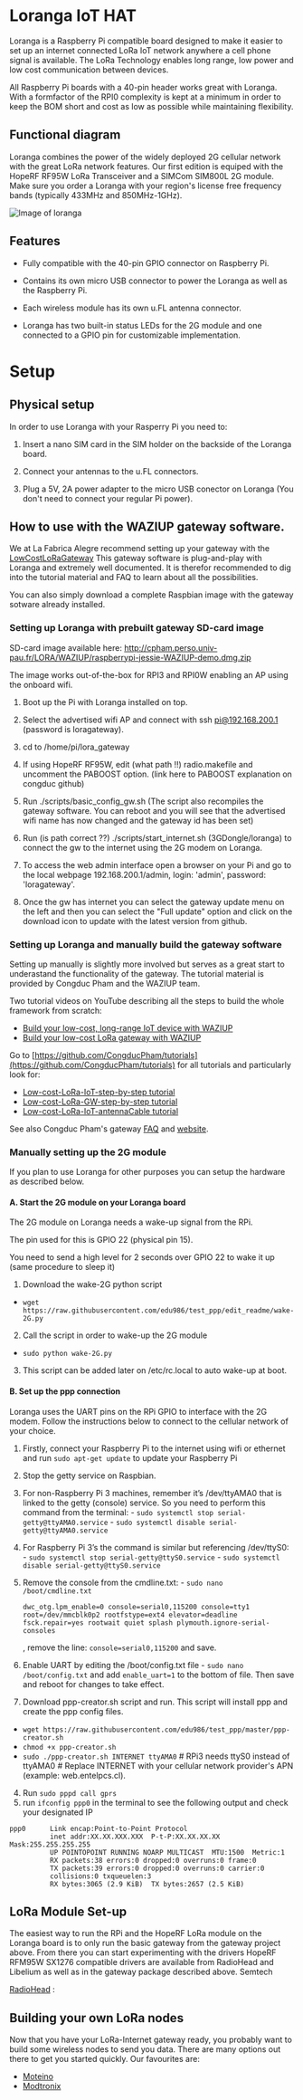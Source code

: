 # Loranga IoT HAT

Loranga is a Raspberry Pi compatible board designed to make it easier to set up an internet connected LoRa IoT network anywhere a cell phone signal is available. The LoRa Technology enables long range, low power and low cost communication between devices.

All Raspberry Pi boards with a 40-pin header works great with Loranga. With a formfactor of the RPI0 complexity is kept at a minimum in order to keep the BOM short and cost as low as possible while maintaining flexibility.

## Functional diagram

Loranga combines the power of the widely deployed 2G cellular network with the great LoRa network features.
Our first edition is equiped with the HopeRF RF95W LoRa Transceiver and a SIMCom SIM800L 2G module. Make sure you order a Loranga with your region's license free frequency bands (typically 433MHz and 850MHz-1GHz).

![Image of loranga](https://github.com/loranga/Loranga-Gateway/blob/Readme-edit/Docs/Photos/PARTES%2BTECNICAS%2BLORANGA-01.png)


## Features

- Fully compatible with the 40-pin GPIO connector on Raspberry Pi.

- Contains its own micro USB connector to power the Loranga as well as the Raspberry Pi.

- Each wireless module has its own u.FL antenna connector.

- Loranga has two built-in status LEDs for the 2G module and one connected to a GPIO pin for customizable implementation.


# Setup


## Physical setup

In order to use Loranga with your Rasperry Pi you need to:

1. Insert a nano SIM card in the SIM holder on the backside of the Loranga board.

2. Connect your antennas to the u.FL connectors.

3. Plug a 5V, 2A power adapter to the micro USB conector on Loranga (You don't need to connect your regular Pi power).


## How to use with the WAZIUP gateway software.

We at La Fabrica Alegre recommend setting up your gateway with the [LowCostLoRaGateway](https://github.com/CongducPham/LowCostLoRaGw)
This gateway software is plug-and-play with Loranga and extremely well documented. It is therefor recommended to dig into the tutorial material and FAQ to learn about all the possibilities.

You can also simply download a complete Raspbian image with the gateway sotware already installed.


### Setting up Loranga with prebuilt gateway SD-card image

SD-card image available here: http://cpham.perso.univ-pau.fr/LORA/WAZIUP/raspberrypi-jessie-WAZIUP-demo.dmg.zip

The image works out-of-the-box for RPI3 and RPI0W enabling an AP using the onboard wifi.

1. Boot up the Pi with Loranga installed on top.

2. Select the advertised wifi AP and connect with ssh pi@192.168.200.1 (password is loragateway).

3. cd to /home/pi/lora_gateway

4. If using HopeRF RF95W, edit  (what path !!) radio.makefile and uncomment the PABOOST option. (link here to PABOOST explanation on congduc github)

5. Run ./scripts/basic_config_gw.sh  (The script also recompiles the gateway software. You can reboot and you will see that the advertised wifi name has now changed and the gateway id has been set)

6. Run (is path correct ??) ./scripts/start_internet.sh   (3GDongle/loranga) to connect the gw to the internet using the 2G modem on Loranga.

7. To access the web admin interface open a browser on your Pi and go to the local webpage 192.168.200.1/admin, login: 'admin', password: 'loragateway'.

8. Once the gw has internet you can select the gateway update menu on the left and then you can select the "Full update" option and click on the download icon to update with the latest version from github.



### Setting up Loranga and manually build the gateway software

Setting up manually is slightly more involved but serves as a great start to underastand the functionality of the gateway. The tutorial material is provided by Congduc Pham and the WAZIUP team.

Two tutorial videos on YouTube describing all the steps to build the whole framework from scratch:

- [Build your low-cost, long-range IoT device with WAZIUP](https://www.youtube.com/watch?v=YsKbJeeav_M)
- [Build your low-cost LoRa gateway with WAZIUP](https://www.youtube.com/watch?v=peHkDhiH3lE)

Go to [https://github.com/CongducPham/tutorials](https://github.com/CongducPham/tutorials) for all tutorials and particularly look for:

- [Low-cost-LoRa-IoT-step-by-step tutorial](https://github.com/CongducPham/tutorials/blob/master/Low-cost-LoRa-GW-step-by-step.pdf)
- [Low-cost-LoRa-GW-step-by-step tutorial](https://github.com/CongducPham/tutorials/blob/master/Low-cost-LoRa-IoT-step-by-step.pdf)
- [Low-cost-LoRa-IoT-antennaCable tutorial](https://github.com/CongducPham/tutorials/blob/master/Low-cost-LoRa-IoT-antennaCable.pdf)

See also Congduc Pham's gateway [FAQ](https://github.com/CongducPham/tutorials/blob/master/FAQ.pdf) and [website](http://cpham.perso.univ-pau.fr/LORA/RPIgateway.html).




### Manually setting up the 2G module

If you plan to use Loranga for other purposes you can setup the hardware as described below.

#### A. Start the 2G module on your Loranga board
The 2G module on Loranga needs a wake-up signal from the RPi.

The pin used for this is GPIO 22 (physical pin 15).

You need to send a high level for 2 seconds over GPIO 22 to wake it up (same procedure to sleep it)

1. Download the wake-2G python script
- `wget https://raw.githubusercontent.com/edu986/test_ppp/edit_readme/wake-2G.py`

2. Call the script in order to wake-up the 2G module
- `sudo python wake-2G.py`

3. This script can be added later on /etc/rc.local to auto wake-up at boot.


#### B. Set up the ppp connection
Loranga uses the UART pins on the RPi GPIO to interface with the 2G modem. Follow the instructions below to connect to the cellular network of your choice.

1. Firstly, connect your Raspberry Pi to the internet using wifi or ethernet and run `sudo apt-get update` to update your Raspberry Pi

2. Stop the getty service on Raspbian.
  1. For non-Raspberry Pi 3 machines, remember it’s /dev/ttyAMA0 that is linked to the getty (console) service. So you need to perform this command from the terminal:
    - `sudo systemctl stop serial-getty@ttyAMA0.service`
    - `sudo systemctl disable serial-getty@ttyAMA0.service`

  2. For Raspberry Pi 3’s the command is similar but referencing /dev/ttyS0:
    - `sudo systemctl stop serial-getty@ttyS0.service`
    - `sudo systemctl disable serial-getty@ttyS0.service`

  3. Remove the console from the cmdline.txt:
    - `sudo nano /boot/cmdline.txt`
      ```
      dwc_otg.lpm_enable=0 console=serial0,115200 console=tty1 root=/dev/mmcblk0p2 rootfstype=ext4 elevator=deadline fsck.repair=yes rootwait quiet splash plymouth.ignore-serial-consoles
      ```
      , remove the line: `console=serial0,115200` and save.

  4. Enable UART by editing the /boot/config.txt file
    - `sudo nano /boot/config.txt` and add `enable_uart=1` to the bottom of file. Then save and reboot for changes to take effect.

3. Download ppp-creator.sh script and run. This script will install ppp and create the ppp config files.
  - `wget https://raw.githubusercontent.com/edu986/test_ppp/master/ppp-creator.sh`
  - `chmod +x ppp-creator.sh`
  - `sudo ./ppp-creator.sh INTERNET ttyAMA0` # RPi3 needs ttyS0 instead of ttyAMA0 # Replace INTERNET with your cellular network provider's APN (example: web.entelpcs.cl).

4. Run `sudo pppd call gprs`
5. run `ifconfig ppp0` in the terminal to see the following output and check your designated IP<br/>
  ```
  ppp0      Link encap:Point-to-Point Protocol
            inet addr:XX.XX.XXX.XXX  P-t-P:XX.XX.XX.XX  Mask:255.255.255.255
            UP POINTOPOINT RUNNING NOARP MULTICAST  MTU:1500  Metric:1
            RX packets:38 errors:0 dropped:0 overruns:0 frame:0
            TX packets:39 errors:0 dropped:0 overruns:0 carrier:0
            collisions:0 txqueuelen:3
            RX bytes:3065 (2.9 KiB)  TX bytes:2657 (2.5 KiB)

  ```


## LoRa Module Set-up

The easiest way to run the RPi and the HopeRF LoRa module on the Loranga board is to only run the basic gateway from the gateway project above. From there you can start experimenting with the drivers
HopeRF RFM95W SX1276 compatible drivers are available from RadioHead and Libelium as well as in the gateway package described above.
Semtech

[RadioHead](http://www.airspayce.com/mikem/arduino/RadioHead/classRH__RF95.html) :

## Building your own LoRa nodes

Now that you have your LoRa-Internet gateway ready, you probably want to build some wireless nodes to send you data. There are many options out there to get you started quickly. Our favourites are:

- [Moteino](https://lowpowerlab.com/guide/moteino/)
- [Modtronix](http://modtronix.com/inair9.html)
